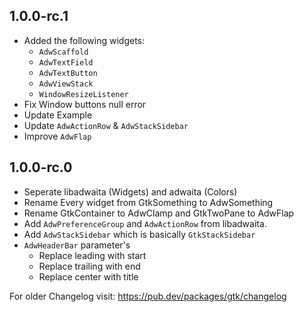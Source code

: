 ## 1.0.0-rc.1

- Added the following widgets:
    - `AdwScaffold`
    - `AdwTextField`
    - `AdwTextButton`
    - `AdwViewStack`
    - `WindowResizeListener`
- Fix Window buttons null error
- Update Example
- Update `AdwActionRow` & `AdwStackSidebar`
- Improve `AdwFlap`

## 1.0.0-rc.0

- Seperate libadwaita (Widgets) and adwaita (Colors)
- Rename Every widget from GtkSomething to AdwSomething
- Rename GtkContainer to AdwClamp and GtkTwoPane to AdwFlap
- Add `AdwPreferenceGroup` and `AdwActionRow` from libadwaita.
- Add `AdwStackSidebar` which is basically `GtkStackSidebar`
- `AdwHeaderBar` parameter's
    - Replace leading with start
    - Replace trailing with end
    - Replace center with title

For older Changelog visit: https://pub.dev/packages/gtk/changelog